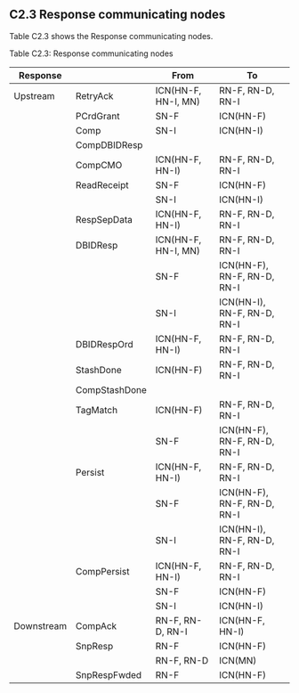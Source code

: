 ## C2.3 Response communicating nodes

Table C2.3 shows the Response communicating nodes.

Table C2.3: Response communicating nodes

<!-- MERGE table -->

| Response   |               | From                | To                          |
|------------|---------------|---------------------|-----------------------------|
| Upstream   | RetryAck      | ICN(HN-F, HN-I, MN) | RN-F, RN-D, RN-I            |
|            | PCrdGrant     | SN-F                | ICN(HN-F)                   |
|            | Comp          | SN-I                | ICN(HN-I)                   |
|            | CompDBIDResp  |                     |                             |
|            | CompCMO       | ICN(HN-F, HN-I)     | RN-F, RN-D, RN-I            |
|            | ReadReceipt   | SN-F                | ICN(HN-F)                   |
|            |               | SN-I                | ICN(HN-I)                   |
|            | RespSepData   | ICN(HN-F, HN-I)     | RN-F, RN-D, RN-I            |
|            | DBIDResp      | ICN(HN-F, HN-I, MN) | RN-F, RN-D, RN-I            |
|            |               | SN-F                | ICN(HN-F), RN-F, RN-D, RN-I |
|            |               | SN-I                | ICN(HN-I), RN-F, RN-D, RN-I |
|            | DBIDRespOrd   | ICN(HN-F, HN-I)     | RN-F, RN-D, RN-I            |
|            | StashDone     | ICN(HN-F)           | RN-F, RN-D, RN-I            |
|            | CompStashDone |                     |                             |
|            | TagMatch      | ICN(HN-F)           | RN-F, RN-D, RN-I            |
|            |               | SN-F                | ICN(HN-F), RN-F, RN-D, RN-I |
|            | Persist       | ICN(HN-F, HN-I)     | RN-F, RN-D, RN-I            |
|            |               | SN-F                | ICN(HN-F), RN-F, RN-D, RN-I |
|            |               | SN-I                | ICN(HN-I), RN-F, RN-D, RN-I |
|            | CompPersist   | ICN(HN-F, HN-I)     | RN-F, RN-D, RN-I            |
|            |               | SN-F                | ICN(HN-F)                   |
|            |               | SN-I                | ICN(HN-I)                   |
| Downstream | CompAck       | RN-F, RN-D, RN-I    | ICN(HN-F, HN-I)             |
|            | SnpResp       | RN-F                | ICN(HN-F)                   |
|            |               | RN-F, RN-D          | ICN(MN)                     |
|            | SnpRespFwded  | RN-F                | ICN(HN-F)                   |